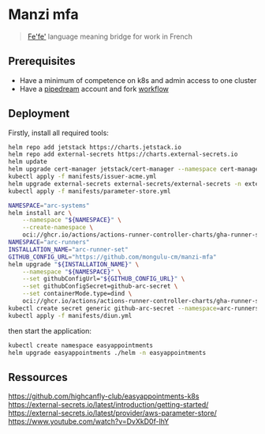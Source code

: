 # Manzi mfa
> [Fe'fe'](https://fr.wikipedia.org/wiki/Nufi) language meaning bridge for work in French

## Prerequisites
* Have a minimum of competence on k8s and admin access to one cluster
* Have a [pipedream](https://pipedream.com/) account and fork [workflow ](https://pipedream.com/new?h=tch_wGKfvD)


## Deployment

Firstly, install all required tools:
```sh
helm repo add jetstack https://charts.jetstack.io
helm repo add external-secrets https://charts.external-secrets.io
helm update
helm upgrade cert-manager jetstack/cert-manager --namespace cert-manager --create-namespace --set installCRDs=true
kubectl apply -f manifests/issuer-acme.yml
helm upgrade external-secrets external-secrets/external-secrets -n external-secrets --create-namespace
kubectl apply -f manifests/parameter-store.yml

NAMESPACE="arc-systems"
helm install arc \
    --namespace "${NAMESPACE}" \
    --create-namespace \
    oci://ghcr.io/actions/actions-runner-controller-charts/gha-runner-scale-set-controller
NAMESPACE="arc-runners"
INSTALLATION_NAME="arc-runner-set"
GITHUB_CONFIG_URL="https://github.com/mongulu-cm/manzi-mfa"
helm upgrade "${INSTALLATION_NAME}" \
    --namespace "${NAMESPACE}" \
    --set githubConfigUrl="${GITHUB_CONFIG_URL}" \
    --set githubConfigSecret=github-arc-secret \
    --set containerMode.type=dind \
    oci://ghcr.io/actions/actions-runner-controller-charts/gha-runner-scale-set
kubectl create secret generic github-arc-secret --namespace=arc-runners --from-literal=github_token=<TOKEN>
kubectl apply -f manifests/diun.yml
```

then start the application:
```sh
kubectl create namespace easyappointments
helm upgrade easyappointments ./helm -n easyappointments
```

## Ressources
https://github.com/highcanfly-club/easyappointments-k8s  
https://external-secrets.io/latest/introduction/getting-started/  
https://external-secrets.io/latest/provider/aws-parameter-store/  
https://www.youtube.com/watch?v=DvXkD0f-lhY  
